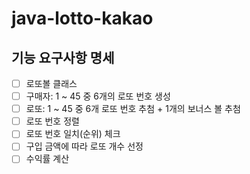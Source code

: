 # java-lotto-kakao

## 기능 요구사항 명세
- [ ] 로또볼 클래스
- [ ] 구매자: 1 ~ 45 중 6개의 로또 번호 생성
- [ ] 로또: 1 ~ 45 중 6개 로또 번호 추첨 + 1개의 보너스 볼 추첨
- [ ] 로또 번호 정렬
- [ ] 로또 번호 일치(순위) 체크
- [ ] 구입 금액에 따라 로또 개수 선정
- [ ] 수익률 계산